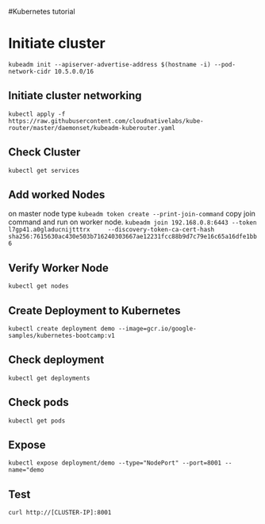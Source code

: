 #Kubernetes tutorial

# Initiate cluster
`kubeadm init --apiserver-advertise-address $(hostname -i) --pod-network-cidr 10.5.0.0/16`

## Initiate cluster networking
`kubectl apply -f https://raw.githubusercontent.com/cloudnativelabs/kube-router/master/daemonset/kubeadm-kuberouter.yaml`

## Check Cluster
`kubectl get services`

## Add worked Nodes
on master node type
`kubeadm token create --print-join-command`
copy join command and run on worker node.
`kubeadm join 192.168.0.8:6443 --token l7gp41.a0gladucnijtttrx     --discovery-token-ca-cert-hash sha256:7615630ac430e503b716240303667ae12231fcc88b9d7c79e16c65a16dfe1bb6`

## Verify Worker Node
`kubectl get nodes`

## Create Deployment to Kubernetes
`kubectl create deployment demo --image=gcr.io/google-samples/kubernetes-bootcamp:v1`

## Check deployment
`kubectl get deployments`

## Check pods
`kubectl get pods`

## Expose
`kubectl expose deployment/demo --type="NodePort" --port=8001 --name="demo`

## Test
`curl http://[CLUSTER-IP]:8001`
